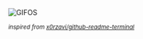 <div align="justify">
<picture>
    <source media="(prefers-color-scheme: dark)" srcset="https://i.ibb.co/Kz3xMz8t/output-gif.gif">
    <source media="(prefers-color-scheme: light)" srcset="https://i.ibb.co/Kz3xMz8t/output-gif.gif">
    <img alt="GIFOS" src="https://i.ibb.co/Kz3xMz8t/output-gif.gif">
</picture>

<sub><i>inspired from [x0rzavi/github-readme-terminal](https://github.com/x0rzavi/github-readme-terminal)</i></sub>

</div>

<!-- Image deletion URL: https://ibb.co/4g5R6g0b/7e1a126811661323dd3641593bba6164 -->